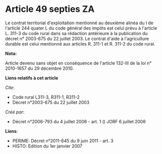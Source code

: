 # Article 49 septies ZA

Le contrat territorial d'exploitation mentionné au deuxième alinéa du I de l'article 244 quater L du code général des impôts
est celui prévu à l'article L. 311-3 du code rural dans sa rédaction antérieure à la publication du décret n° 2003-675 du 22
juillet 2003. Le contrat d'aide à l'agriculture durable est celui mentionné aux articles R. 311-1 et R. 311-2 du code rural.

**Nota:**

Article devenu sans objet en conséquence de l'article 132-III de la loi n° 2010-1657 du 29 décembre 2010.

**Liens relatifs à cet article**

_Cite_:

  - Code rural L311-3, R311-1, R311-2
  - Décret n°2003-675 du 22 juillet 2003

_Créé par_:

  - Décret n°2006-793 du 4 juillet 2006 - art. 1 () JORF 6 juillet 2006

**Liens**:

  - PERIME: Décret n°2011-645 du 9 juin 2011 - art. 3
  - HISTO: Edition du 1er janvier 2007
